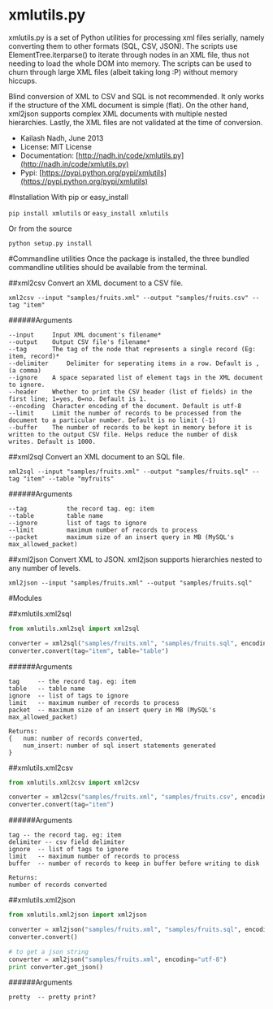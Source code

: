 # xmlutils.py
xmlutils.py is a set of Python utilities for processing xml files serially, 
namely converting them to other formats (SQL, CSV, JSON). The scripts use 
ElementTree.iterparse() to iterate through nodes in an XML file, thus not 
needing to load the whole DOM into memory. The scripts can be used to churn 
through large XML files (albeit taking long :P) without memory hiccups.

Blind conversion of XML to CSV and SQL is not recommended.
It only works if the structure of the XML document is simple (flat). 
On the other hand, xml2json supports complex XML documents with multiple
nested hierarchies. Lastly, the XML files are not validated at the time of conversion.


- Kailash Nadh, June 2013
- License: MIT License
- Documentation: [http://nadh.in/code/xmlutils.py](http://nadh.in/code/xmlutils.py)
- Pypi: [https://pypi.python.org/pypi/xmlutils](https://pypi.python.org/pypi/xmlutils)


#Installation
With pip or easy_install

```pip install xmlutils``` or ```easy_install xmlutils```

Or from the source

```python setup.py install```

#Commandline utilities
Once the package is installed, the three bundled commandline utilities should be available
from the terminal.

##xml2csv
Convert an XML document to a CSV file.

```
xml2csv --input "samples/fruits.xml" --output "samples/fruits.csv" --tag "item"
```

######Arguments
```
--input 	Input XML document's filename*
--output 	Output CSV file's filename*
--tag 		The tag of the node that represents a single record (Eg: item, record)*
--delimiter 	Delimiter for seperating items in a row. Default is , (a comma)
--ignore 	A space separated list of element tags in the XML document to ignore.
--header 	Whether to print the CSV header (list of fields) in the first line; 1=yes, 0=no. Default is 1.
--encoding 	Character encoding of the document. Default is utf-8
--limit 	Limit the number of records to be processed from the document to a particular number. Default is no limit (-1)
--buffer 	The number of records to be kept in memory before it is written to the output CSV file. Helps reduce the number of disk writes. Default is 1000. 
```

##xml2sql
Convert an XML document to an SQL file.

```
xml2sql --input "samples/fruits.xml" --output "samples/fruits.sql" --tag "item" --table "myfruits"
```

######Arguments
```
--tag           the record tag. eg: item
--table         table name
--ignore        list of tags to ignore
--limit         maximum number of records to process
--packet        maximum size of an insert query in MB (MySQL's max_allowed_packet)
```

##xml2json
Convert XML to JSON.
xml2json supports hierarchies nested to any number of levels.

```xml2json --input "samples/fruits.xml" --output "samples/fruits.sql"```

#Modules

##xmlutils.xml2sql
```python
from xmlutils.xml2sql import xml2sql

converter = xml2sql("samples/fruits.xml", "samples/fruits.sql", encoding="utf-8")
converter.convert(tag="item", table="table")
```

######Arguments
```
tag 	-- the record tag. eg: item
table	-- table name
ignore	-- list of tags to ignore
limit	-- maximum number of records to process
packet	-- maximum size of an insert query in MB (MySQL's max_allowed_packet)

Returns:
{	num: number of records converted,
	num_insert: number of sql insert statements generated
}
```

##xmlutils.xml2csv
```python
from xmlutils.xml2csv import xml2csv

converter = xml2csv("samples/fruits.xml", "samples/fruits.csv", encoding="utf-8")
converter.convert(tag="item")
```

######Arguments
```
tag	-- the record tag. eg: item
delimiter -- csv field delimiter
ignore	-- list of tags to ignore
limit	-- maximum number of records to process
buffer	-- number of records to keep in buffer before writing to disk

Returns:
number of records converted
```

##xmlutils.xml2json
```python
from xmlutils.xml2json import xml2json

converter = xml2json("samples/fruits.xml", "samples/fruits.sql", encoding="utf-8")
converter.convert()

# to get a json string
converter = xml2json("samples/fruits.xml", encoding="utf-8")
print converter.get_json()
```

######Arguments
```
pretty	-- pretty print?
```